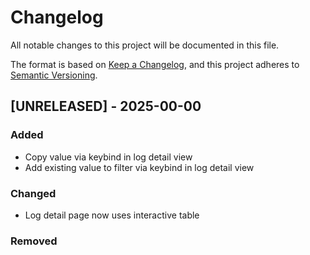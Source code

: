 # Changelog
All notable changes to this project will be documented in this file.

The format is based on [Keep a Changelog](https://keepachangelog.com/en/1.0.0/), 
and this project adheres to [Semantic Versioning](https://semver.org/spec/v2.0.0.html).

## [UNRELEASED] - 2025-00-00
### Added
- Copy value via keybind in log detail view 
- Add existing value to filter via keybind in log detail view

### Changed
- Log detail page now uses interactive table

### Removed

[0.0.0]: https://github.com/KarnerTh/xogs/releases/tag/v0.0.0
